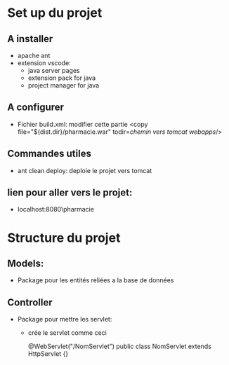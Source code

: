 # Set up du projet 
## A installer
- apache ant
- extension vscode:  
    - java server pages
    - extension pack for java
    - project manager for java

## A configurer
- Fichier build.xml: modifier cette partie
    <target name="deploy" depends="package">
        <copy file="${dist.dir}/pharmacie.war" todir=*chemin vers tomcat webapps*/>
    </target>

## Commandes utiles
- ant clean deploy: deploie le projet vers tomcat 

## lien pour aller vers le projet:
- localhost:8080\pharmacie

# Structure du projet
## Models:
- Package pour les entités reliées a la base de données 
## Controller
- Package pour mettre les servlet:
    - crée le servlet comme ceci

       @WebServlet("/NomServlet")
       public class NomServlet extends HttpServlet {}
